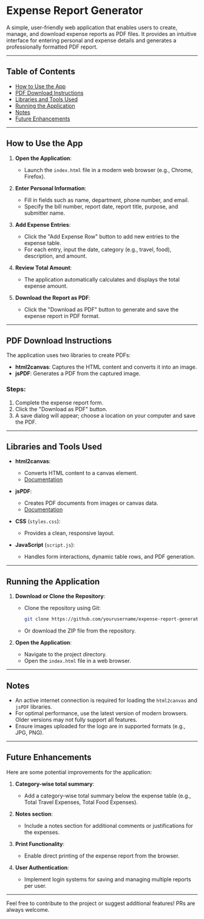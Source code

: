 # Expense Report Generator

A simple, user-friendly web application that enables users to create, manage, and download expense reports as PDF files. It provides an intuitive interface for entering personal and expense details and generates a professionally formatted PDF report.

---

## Table of Contents

- [How to Use the App](#how-to-use-the-app)
- [PDF Download Instructions](#pdf-download-instructions)
- [Libraries and Tools Used](#libraries-and-tools-used)
- [Running the Application](#running-the-application)
- [Notes](#notes)
- [Future Enhancements](#future-enhancements)

---

## How to Use the App

1. **Open the Application**:
   - Launch the `index.html` file in a modern web browser (e.g., Chrome, Firefox).

2. **Enter Personal Information**:
   - Fill in fields such as name, department, phone number, and email.
   - Specify the bill number, report date, report title, purpose, and submitter name.

3. **Add Expense Entries**:
   - Click the "Add Expense Row" button to add new entries to the expense table.
   - For each entry, input the date, category (e.g., travel, food), description, and amount.

4. **Review Total Amount**:
   - The application automatically calculates and displays the total expense amount.

5. **Download the Report as PDF**:
   - Click the "Download as PDF" button to generate and save the expense report in PDF format.

---

## PDF Download Instructions

The application uses two libraries to create PDFs:

- **html2canvas**: Captures the HTML content and converts it into an image.
- **jsPDF**: Generates a PDF from the captured image.

### Steps:

1. Complete the expense report form.
2. Click the "Download as PDF" button.
3. A save dialog will appear; choose a location on your computer and save the PDF.

---

## Libraries and Tools Used

- **html2canvas**:
  - Converts HTML content to a canvas element.
  - [Documentation](https://html2canvas.hertzen.com/)

- **jsPDF**:
  - Creates PDF documents from images or canvas data.
  - [Documentation](https://github.com/parallax/jsPDF)

- **CSS** (`styles.css`):
  - Provides a clean, responsive layout.

- **JavaScript** (`script.js`):
  - Handles form interactions, dynamic table rows, and PDF generation.

---

## Running the Application

1. **Download or Clone the Repository**:
   - Clone the repository using Git:
     ```bash
     git clone https://github.com/yourusername/expense-report-generator.git
     ```
   - Or download the ZIP file from the repository.

2. **Open the Application**:
   - Navigate to the project directory.
   - Open the `index.html` file in a web browser.

---

## Notes

- An active internet connection is required for loading the `html2canvas` and `jsPDF` libraries.
- For optimal performance, use the latest version of modern browsers. Older versions may not fully support all features.
- Ensure images uploaded for the logo are in supported formats (e.g., JPG, PNG).

---

## Future Enhancements

Here are some potential improvements for the application:

1. **Category-wise total summary**:
   - Add a category-wise total summary below the expense table (e.g., Total Travel Expenses, Total Food Expenses).

2. **Notes section**:
   - Include a notes section for additional comments or justifications for the expenses.

3. **Print Functionality**:
   - Enable direct printing of the expense report from the browser.

4. **User Authentication**:
   - Implement login systems for saving and managing multiple reports per user.

---

Feel free to contribute to the project or suggest additional features! PRs are always welcome.
